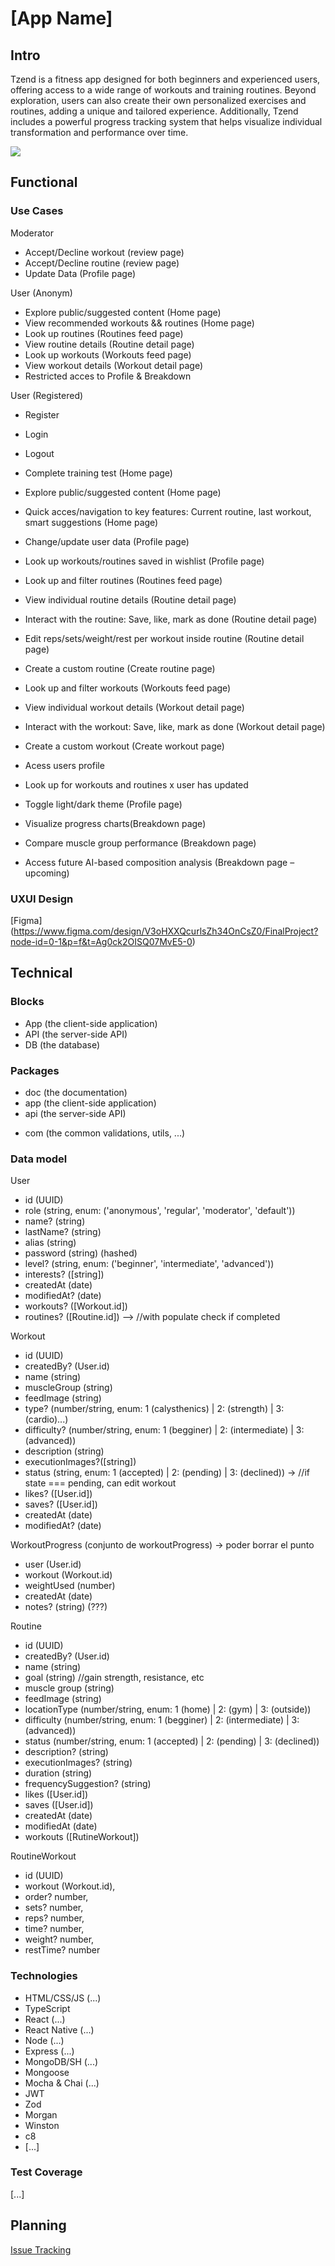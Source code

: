 # [App Name]

## Intro

Tzend is a fitness app designed for both beginners and experienced users, offering access to a wide range of workouts and training routines. Beyond exploration, users can also create their own personalized exercises and routines, adding a unique and tailored experience. Additionally, Tzend includes a powerful progress tracking system that helps visualize individual transformation and performance over time.


![](https://media.giphy.com/media/v1.Y2lkPTc5MGI3NjExb3Btd2d4czU4aXdjdGFhb3F6OXF4ZWd2N3lubTJrMzBzYjVlZXRiciZlcD12MV9naWZzX3NlYXJjaCZjdD1n/3orieKRjkyDUti23sY/giphy.gif)

## Functional

### Use Cases

Moderator
- Accept/Decline workout (review page)
- Accept/Decline routine (review page)
- Update Data (Profile page)

User (Anonym)
- Explore public/suggested content (Home page)
- View recommended workouts && routines (Home page)
- Look up routines (Routines feed page)
- View routine details (Routine detail page)
- Look up workouts (Workouts feed page)
- View workout details (Workout detail page)
- Restricted acces to Profile & Breakdown 

User (Registered)
- Register 
- Login
- Logout
- Complete training test (Home page)
- Explore public/suggested content (Home page)
- Quick acces/navigation to key features: Current routine, last workout, smart suggestions (Home page)
- Change/update user data (Profile page)
- Look up workouts/routines saved in wishlist (Profile page)
- Look up and filter routines (Routines feed page)
- View individual routine details (Routine detail page)
- Interact with the routine: Save, like, mark as done (Routine detail page)
- Edit reps/sets/weight/rest per workout inside routine (Routine detail page)
- Create a custom routine (Create routine page)
- Look up and filter workouts (Workouts feed page)
- View individual workout details (Workout detail page)
- Interact with the workout: Save, like, mark as done (Workout detail page)
- Create a custom workout (Create workout page)
- Acess users profile 
- Look up for workouts and routines x user has updated

- Toggle light/dark theme (Profile page)
- Visualize progress charts(Breakdown page)
- Compare muscle group performance (Breakdown page)
- Access future AI-based composition analysis (Breakdown page – upcoming)


### UXUI Design 

[Figma] (https://www.figma.com/design/V3oHXXQcurlsZh34OnCsZ0/FinalProject?node-id=0-1&p=f&t=Ag0ck2OISQ07MvE5-0)

## Technical

### Blocks

- App (the client-side application)
- API (the server-side API)
- DB (the database)

### Packages

- doc (the documentation)
- app (the client-side application)
- api (the server-side API)
<!-- - dat (the data model and driver) -->
- com (the common validations, utils, ...)


### Data model

User 
  - id (UUID)
  - role (string, enum: ('anonymous', 'regular', 'moderator', 'default'))
  - name? (string)
  - lastName? (string)
  - alias (string)
  - password  (string) (hashed)
  - level? (string, enum: ('beginner', 'intermediate', 'advanced'))
  - interests? ([string])
  - createdAt (date)
  - modifiedAt? (date)
  - workouts? ([Workout.id])
  - routines? ([Routine.id]) --> //with populate check if completed


<!-- · PHYSICAL DATA (FUTURE INTEGRATION)
- userId (User.id)
- Gender (string, enum: 1 (male) | 2 (female) | 3 (other))
- Height (number)
- weight (number)
- Skin folds ([number])
- createdAt (date) -->


Workout
- id (UUID)
- createdBy? (User.id)
- name (string)
- muscleGroup (string)
- feedImage (string)
- type? (number/string, enum: 1 (calysthenics) | 2: (strength) | 3: (cardio)...)
- difficulty? (number/string, enum: 1 (begginer) | 2: (intermediate) | 3: (advanced))
- description (string)
- executionImages?([string])
- status (string, enum: 1 (accepted) | 2: (pending) | 3: (declined)) -> //if state === pending, can edit workout
- likes? ([User.id])
- saves? ([User.id])
- createdAt (date)
- modifiedAt? (date)


WorkoutProgress (conjunto de workoutProgress) -> poder borrar el punto
  - user (User.id)
  - workout (Workout.id) 
  - weightUsed (number)
  - createdAt (date)
  - notes? (string) (???)


Routine
- id (UUID)
- createdBy? (User.id)
- name (string)
- goal (string) //gain strength, resistance, etc
- muscle group (string)
- feedImage (string)
- locationType (number/string, enum: 1 (home) | 2: (gym) | 3: (outside))
- difficulty (number/string, enum: 1 (begginer) | 2: (intermediate) | 3: (advanced))
- status (number/string, enum: 1 (accepted) | 2: (pending) | 3: (declined))
- description? (string)
- executionImages? (string)
- duration (string)
- frequencySuggestion? (string)
- likes ([User.id])
- saves ([User.id])
- createdAt (date)
- modifiedAt (date)
- workouts ([RutineWorkout])

RoutineWorkout 
- id (UUID)
- workout (Workout.id),
- order? number,
- sets? number,
- reps? number,
- time? number,
- weight? number,
- restTime? number


### Technologies

- HTML/CSS/JS (...)
- TypeScript
- React (...)
- React Native (...)
- Node (...)
- Express (...)
- MongoDB/SH (...)
- Mongoose
- Mocha & Chai (...)
- JWT 
- Zod
- Morgan
- Winston
- c8
- [...]

### Test Coverage

[...]

## Planning

[Issue Tracking](https://github.com/b00tc4mp/isdi-bootcamp-202501/issues/70)